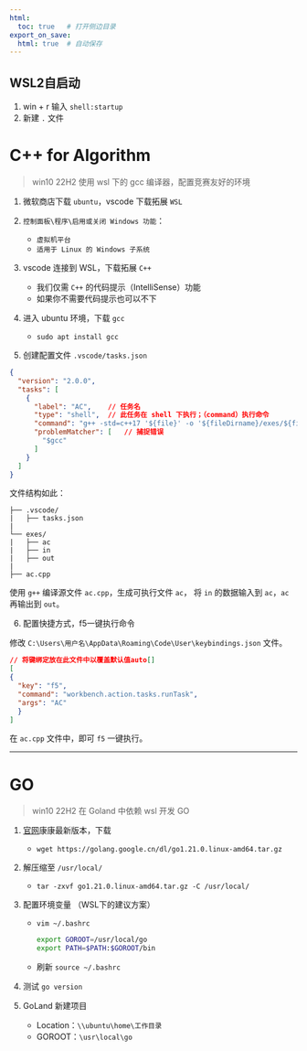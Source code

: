 ```yaml
---
html:
  toc: true   # 打开侧边目录
export_on_save:
  html: true  # 自动保存
---
```


## WSL2自启动

1. win + r 输入  `shell:startup`
2. 新建 `.` 文件



# C++ for Algorithm

> win10 22H2 使用 wsl 下的 gcc 编译器，配置竞赛友好的环境

1. 微软商店下载 `ubuntu`，vscode 下载拓展 `WSL`

2. `控制面板\程序\启用或关闭 Windows 功能`：
    * `虚拟机平台`
    * `适用于 Linux 的 Windows 子系统`

3. vscode 连接到 WSL，下载拓展 `C++`
    * 我们仅需 `C++` 的代码提示（IntelliSense）功能
    * 如果你不需要代码提示也可以不下

4. 进入 ubuntu 环境，下载 `gcc`
    * `sudo apt install gcc`

5. 创建配置文件 `.vscode/tasks.json`
```json
{
  "version": "2.0.0",
  "tasks": [
    {
      "label": "AC",    // 任务名
      "type": "shell",  // 此任务在 shell 下执行；（command）执行命令
      "command": "g++ -std=c++17 '${file}' -o '${fileDirname}/exes/${fileBasenameNoExtension}' && cat '${fileDirname}/exes/in' | '${fileDirname}/exes/${fileBasenameNoExtension}' > '${fileDirname}/exes/out' && sync",
      "problemMatcher": [   // 捕捉错误
        "$gcc"
      ]
    }
  ]
}
```

文件结构如此：
```
├── .vscode/
|   ├── tasks.json   
|
└── exes/
|   ├── ac
|   ├── in
|   ├── out
|
├── ac.cpp
```

使用 `g++` 编译源文件 `ac.cpp`，生成可执行文件 `ac`，
将 `in` 的数据输入到 `ac`，`ac` 再输出到 `out`。

6. 配置快捷方式，f5一键执行命令

修改 `C:\Users\用户名\AppData\Roaming\Code\User\keybindings.json` 文件。
```json
// 将键绑定放在此文件中以覆盖默认值auto[]
[
{
  "key": "f5",
  "command": "workbench.action.tasks.runTask",
  "args": "AC"
  }
]
```


在 `ac.cpp` 文件中，即可 `f5` 一键执行。

---

# GO

> win10 22H2 在 Goland 中依赖 wsl 开发 GO

1. [官网](https://golang.google.cn/dl/)康康最新版本，下载
    * `wget https://golang.google.cn/dl/go1.21.0.linux-amd64.tar.gz`

2. 解压缩至 `/usr/local/`
    * `tar -zxvf go1.21.0.linux-amd64.tar.gz -C /usr/local/`

3. 配置环境变量 （WSL下的建议方案）
    * `vim ~/.bashrc`
      ```sh
      export GOROOT=/usr/local/go
      export PATH=$PATH:$GOROOT/bin
      ```

    * 刷新
      `source ~/.bashrc`

4. 测试 `go version`

5. GoLand 新建项目
    * Location：`\\ubuntu\home\工作目录`
    * GOROOT：`\usr\local\go`